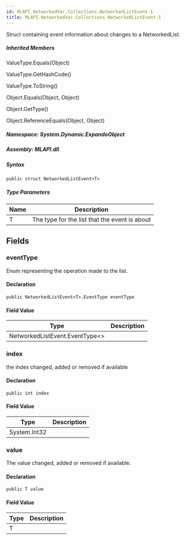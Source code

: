 ```yaml
---  
id: MLAPI.NetworkedVar.Collections.NetworkedListEvent-1  
title: MLAPI.NetworkedVar.Collections.NetworkedListEvent-1  
---
```


<div class="markdown level0 summary">

Struct containing event information about changes to a NetworkedList.

</div>

<div class="markdown level0 conceptual">

</div>

<div class="inheritedMembers">

##### Inherited Members

<div>

ValueType.Equals(Object)

</div>

<div>

ValueType.GetHashCode()

</div>

<div>

ValueType.ToString()

</div>

<div>

Object.Equals(Object, Object)

</div>

<div>

Object.GetType()

</div>

<div>

Object.ReferenceEquals(Object, Object)

</div>

</div>

##### **Namespace**: System.Dynamic.ExpandoObject

##### **Assembly**: MLAPI.dll

##### Syntax

    public struct NetworkedListEvent<T>

##### Type Parameters

| Name | Description                                   |
|------|-----------------------------------------------|
| T    | The type for the list that the event is about |

## Fields

### eventType

<div class="markdown level1 summary">

Enum representing the operation made to the list.

</div>

<div class="markdown level1 conceptual">

</div>

#### Declaration

    public NetworkedListEvent<T>.EventType eventType

#### Field Value

| Type                                 | Description |
|--------------------------------------|-------------|
| NetworkedListEvent.EventType&lt;&gt; |             |

### index

<div class="markdown level1 summary">

the index changed, added or removed if available

</div>

<div class="markdown level1 conceptual">

</div>

#### Declaration

    public int index

#### Field Value

| Type         | Description |
|--------------|-------------|
| System.Int32 |             |

### value

<div class="markdown level1 summary">

The value changed, added or removed if available.

</div>

<div class="markdown level1 conceptual">

</div>

#### Declaration

    public T value

#### Field Value

| Type | Description |
|------|-------------|
| T    |             |
